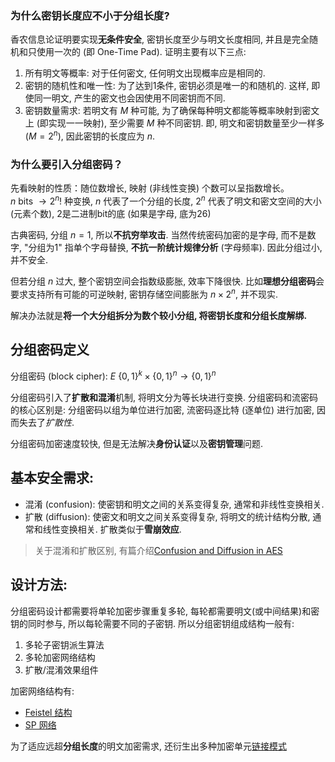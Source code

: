 
### 为什么密钥长度应不小于分组长度?

香农信息论证明要实现**无条件安全**, 密钥长度至少与明文长度相同, 并且是完全随机和只使用一次的 (即 One-Time Pad). 证明主要有以下三点:
1. 所有明文等概率: 对于任何密文, 任何明文出现概率应是相同的.
2. 密钥的随机性和唯一性: 为了达到1条件, 密钥必须是唯一的和随机的. 这样, 即使同一明文, 产生的密文也会因使用不同密钥而不同.
3. 密钥数量需求: 若明文有 $M$ 种可能, 为了确保每种明文都能等概率映射到密文上 (即实现一一映射), 至少需要 $M$ 种不同密钥. 即, 明文和密钥数量至少一样多 ($M=2^{n}$), 因此密钥的长度应为 $n$.

### 为什么要引入分组密码？

先看映射的性质：随位数增长, 映射 (非线性变换) 个数可以呈指数增长。  
$n\text{ bits }\rightarrow 2^n!$ 种变换, $n$ 代表了一个分组的长度, $2^n$ 代表了明文和密文空间的大小 (元素个数), 2是二进制bit的底 (如果是字母, 底为26)

古典密码, 分组 $n=1$, 所以**不抗穷举攻击**. 当然传统密码加密的是字母, 而不是数字, "分组为1" 指单个字母替换, **不抗一阶统计规律分析** (字母频率). 因此分组过小, 并不安全.

但若分组 $n$ 过大, 整个密钥空间会指数级膨胀, 效率下降很快. 比如**理想分组密码**会要求支持所有可能的可逆映射, 密钥存储空间膨胀为 $n\times 2^{n}$, 并不现实.

解决办法就是**将一个大分组拆分为数个较小分组, 将密钥长度和分组长度解绑.**


## 分组密码定义

分组密码 (block cipher): $E\ \{0, 1\}^{k}\times \{0, 1\}^{n}\to \{0, 1\}^{n}$

分组密码引入了**扩散和混淆**机制, 将明文分为等长块进行变换. 分组密码和流密码的核心区别是: 分组密码以组为单位进行加密, 流密码逐比特 (逐单位) 进行加密, 因而失去了*扩散性*.

分组密码加密速度较快, 但是无法解决**身份认证**以及**密钥管理**问题.

## 基本安全需求:

- 混淆 (confusion): 使密钥和明文之间的关系变得复杂, 通常和非线性变换相关.
- 扩散 (diffusion): 使密文和明文之间关系变得复杂, 将明文的统计结构分散, 通常和线性变换相关. 扩散类似于**雪崩效应**.

> 关于混淆和扩散区别, 有篇介绍[Confusion and Diffusion in AES](https://crypto.stackexchange.com/questions/51219/confusion-and-diffusion-in-the-aes-functions)

## 设计方法:

分组密码设计都需要将单轮加密步骤重复多轮, 每轮都需要明文(或中间结果)和密钥的同时参与, 所以每轮需要不同的子密钥.  所以分组密钥组成结构一般有:
1. 多轮子密钥派生算法
2. 多轮加密网络结构
3. 扩散/混淆效果组件

加密网络结构有:
- [Feistel 结构](Feistel%20结构/Feistel%20结构.md)
- [SP 网络](SP%20结构/代换置换网络.md)

为了适应远超**分组长度**的明文加密需求, 还衍生出多种加密单元[链接模式](链接模式.md)